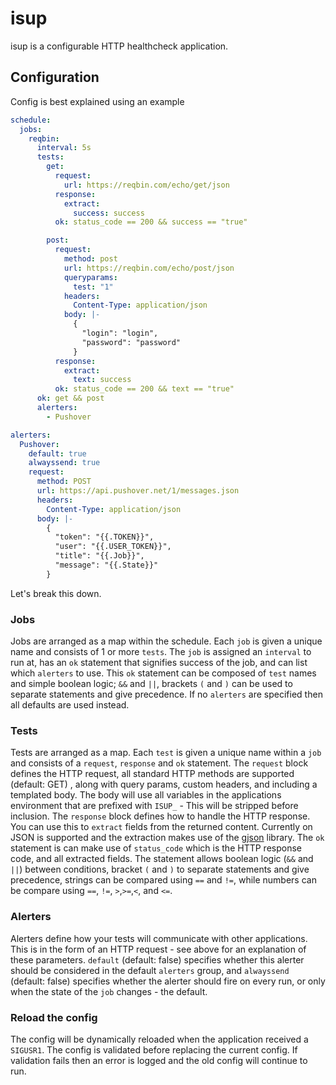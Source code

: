 # isup

isup is a configurable HTTP healthcheck application.

## Configuration

Config is best explained using an example

```yaml
schedule:
  jobs:
    reqbin:
      interval: 5s
      tests:
        get:
          request:
            url: https://reqbin.com/echo/get/json
          response:
            extract:
              success: success
          ok: status_code == 200 && success == "true"

        post:
          request:
            method: post
            url: https://reqbin.com/echo/post/json
            queryparams:
              test: "1"
            headers:
              Content-Type: application/json
            body: |-
              {
                "login": "login",
                "password": "password"
              }
          response:
            extract:
              text: success
          ok: status_code == 200 && text == "true"
      ok: get && post
      alerters:
        - Pushover

alerters:
  Pushover:
    default: true
    alwayssend: true
    request:
      method: POST
      url: https://api.pushover.net/1/messages.json
      headers:
        Content-Type: application/json
      body: |-
        {
          "token": "{{.TOKEN}}",
          "user": "{{.USER_TOKEN}}",
          "title": "{{.Job}}",
          "message": "{{.State}}"
        }
```

Let's break this down.

### Jobs

Jobs are arranged as a map within the schedule. Each `job` is given a unique name and consists of 1 or more `tests`. The `job` is assigned an `interval` to run at, has an `ok` statement that signifies success of the job, and can list which `alerters` to use. This `ok` statement can be composed of `test` names and simple boolean logic; `&&` and `||`, brackets `(` and `)` can be used to separate statements and give precedence. If no `alerters` are specified then all defaults are used instead.

### Tests

Tests are arranged as a map. Each `test` is given a unique name within a `job` and consists of a `request`, `response` and `ok` statement. The `request` block defines the HTTP request, all standard HTTP methods are supported (default: GET) , along with query params, custom headers, and including a templated body. The body will use all variables in the applications environment that are prefixed with `ISUP_` - This will be stripped before inclusion. The `response` block defines how to handle the HTTP response. You can use this to `extract` fields from the returned content. Currently on JSON is supported and the extraction makes use of the [gjson](github.com/tidwall/gjson) library. The `ok` statement is can make use of `status_code` which is the HTTP response code, and all extracted fields. The statement allows boolean logic (`&&` and `||`) between conditions, bracket `(` and `)` to separate statements and give precedence, strings can be compared using `==` and `!=`, while numbers can be compare using `==`, `!=`, `>`,`>=`,`<`, and `<=`.

### Alerters

Alerters define how your tests will communicate with other applications. This is in the form of an HTTP request - see above for an explanation of these parameters. `default` (default: false) specifies whether this alerter should be considered in the default `alerters` group, and `alwayssend` (default: false) specifies whether the alerter should fire on every run, or only when the state of the `job` changes - the default.

### Reload the config

The config will be dynamically reloaded when the application received a `SIGUSR1`. The config is validated before replacing the current config. If validation fails then an error is logged and the old config will continue to run.